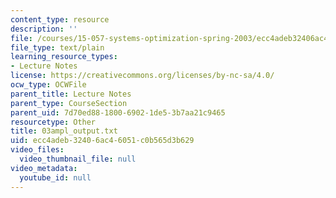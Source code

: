 ```yaml
---
content_type: resource
description: ''
file: /courses/15-057-systems-optimization-spring-2003/ecc4adeb32406ac46051c0b565d3b629_03ampl_output.txt
file_type: text/plain
learning_resource_types:
- Lecture Notes
license: https://creativecommons.org/licenses/by-nc-sa/4.0/
ocw_type: OCWFile
parent_title: Lecture Notes
parent_type: CourseSection
parent_uid: 7d70ed88-1800-6902-1de5-3b7aa21c9465
resourcetype: Other
title: 03ampl_output.txt
uid: ecc4adeb-3240-6ac4-6051-c0b565d3b629
video_files:
  video_thumbnail_file: null
video_metadata:
  youtube_id: null
---
```

